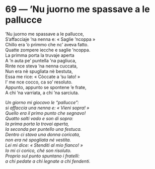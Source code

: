 # 69 — ’Nu juorno me spassave a le pallucce

’Nu juorno me spassave a le pallucce,  
S’affacciaje ’na nenna e: « Saglie ’ncoppa »  
Chillo era ’o primmo che nc’ aveva fatto.  
Quatte zompere iecche e saglie ’ncoppa.  
La primma porta la truvaje aperta  
A ’n auta pe’ puntella ’na pagliuca,  
Rinte nce steva ’na nenna cuccata,  
Nun era nè spugliata nè bestuta,  
Essa me rice: « Còccate a ’su lato! »  
I’ me nce cocco, ca so’ resoluto.  
Appunto, appunto se spontene ’e frate,  
A chi ’na varriata, a chi ’na sarciuta.

_Un giorno mi giocavo le “pallucce”:  
si affaccia una nenna e: « Vieni sopra! »  
Quello era il primo punto che segnavo!  
Quatto salti vado e son di sopra:  
la prima porta la trovai aperta,  
la seconda per puntello una festuca.  
Dentro ci stava una donna coricata,  
non era né spogliata né vestita.  
Lei mi dice: « Stenditi al mio fianco! »  
Io mi ci corico, ché son risoluto.  
Proprio sul punto spuntano i fratelli:  
a chi pedate a chi legnate a chi fendenti._

